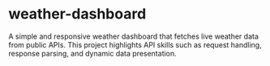 # weather-dashboard
A simple and responsive weather dashboard that fetches live weather data from public APIs. This project highlights API skills such as request handling, response parsing, and dynamic data presentation.

